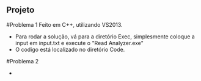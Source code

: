 ## Projeto

#Problema 1
Feito em C++, utilizando VS2013.

- Para rodar a solução, vá para a diretório Exec, simplesmente coloque a input em input.txt e execute o "Read Analyzer.exe"
- O codigo está localizado no diretório Code.

#Problema 2

-
